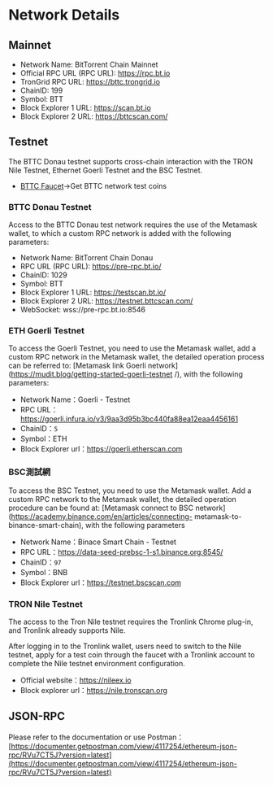 # Network Details

## Mainnet

* Network Name: BitTorrent Chain Mainnet
* Official RPC URL (RPC URL): https://rpc.bt.io
* TronGrid RPC URL: https://bttc.trongrid.io
* ChainID: 199
* Symbol: BTT
* Block Explorer 1 URL: https://scan.bt.io
* Block Explorer 2 URL: https://bttcscan.com/


## Testnet
The BTTC Donau testnet supports cross-chain interaction with the TRON Nile Testnet, Ethernet Goerli Testnet and the BSC Testnet.
* [BTTC Faucet](https://testfaucet.bt.io/#/)->Get BTTC network test coins

### BTTC Donau Testnet
Access to the BTTC Donau test network requires the use of the Metamask wallet, to which a custom RPC network is added with the following parameters:
* Network Name: BitTorrent Chain Donau
* RPC URL (RPC URL): https://pre-rpc.bt.io/
* ChainID: 1029
* Symbol: BTT
* Block Explorer 1 URL: https://testscan.bt.io/
* Block Explorer 2 URL: https://testnet.bttcscan.com/
* WebSocket: wss://pre-rpc.bt.io:8546



### ETH Goerli Testnet
To access the Goerli Testnet, you need to use the Metamask wallet, add a custom RPC network in the Metamask wallet, the detailed operation process can be referred to: [Metamask link Goerli network](https://mudit.blog/getting-started-goerli-testnet /), with the following parameters:
* Network Name：Goerli - Testnet
* RPC URL：https://goerli.infura.io/v3/9aa3d95b3bc440fa88ea12eaa4456161
* ChainID：`5`
* Symbol：ETH
* Block Explorer url：https://goerli.etherscan.com


### BSC測試網
To access the BSC Testnet, you need to use the Metamask wallet. Add a custom RPC network to the Metamask wallet, the detailed operation procedure can be found at: [Metamask connect to BSC network](https://academy.binance.com/en/articles/connecting- metamask-to-binance-smart-chain), with the following parameters
* Network Name：Binace Smart Chain - Testnet
* RPC URL：https://data-seed-prebsc-1-s1.binance.org:8545/
* ChainID：`97`
* Symbol：BNB
* Block Explorer url：https://testnet.bscscan.com


### TRON Nile Testnet

The access to the Tron Nile testnet requires the Tronlink Chrome plug-in, and Tronlink already supports Nile.

After logging in to the Tronlink wallet, users need to switch to the Nile testnet, apply for a test coin through the faucet with a Tronlink account to complete the Nile testnet environment configuration.
* Official website：https://nileex.io
* Block explorer url：https://nile.tronscan.org
## JSON-RPC

Please refer to the documentation or use Postman：[https://documenter.getpostman.com/view/4117254/ethereum-json-rpc/RVu7CT5J?version=latest](https://documenter.getpostman.com/view/4117254/ethereum-json-rpc/RVu7CT5J?version=latest)